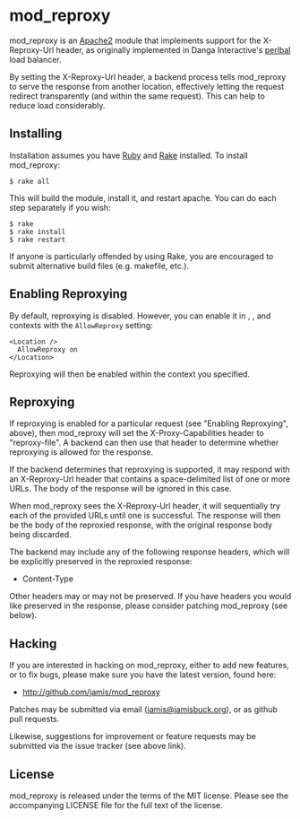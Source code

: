 mod\_reproxy
===========

mod\_reproxy is an [Apache2](http://httpd.apache.org/) module that
implements support for the X-Reproxy-Url header, as originally implemented
in Danga Interactive's [perlbal](http://www.danga.com/perlbal) load balancer.

By setting the X-Reproxy-Url header, a backend process tells mod\_reproxy
to serve the response from another location, effectively letting the
request redirect transparently (and within the same request). This can
help to reduce load considerably.


Installing
----------

Installation assumes you have [Ruby](http://ruby-lang.org) and
[Rake](http://github.com/jimweirich/rake) installed. To install mod\_reproxy:

    $ rake all

This will build the module, install it, and restart apache. You can do each
step separately if you wish:

    $ rake 
    $ rake install
    $ rake restart

If anyone is particularly offended by using Rake, you are encouraged to
submit alternative build files (e.g. makefile, etc.).


Enabling Reproxying
-------------------

By default, reproxying is disabled. However, you can enable it in <Directory>,
<Files>, and <Location> contexts with the `AllowReproxy` setting:

    <Location />
      AllowReproxy on
    </Location>

Reproxying will then be enabled within the context you specified.


Reproxying
----------

If reproxying is enabled for a particular request (see "Enabling Reproxying",
above), then mod\_reproxy will set the X-Proxy-Capabilities header to
"reproxy-file". A backend can then use that header to determine whether
reproxying is allowed for the response.

If the backend determines that reproxying is supported, it may respond with
an X-Reproxy-Url header that contains a space-delimited list of one or more
URLs. The body of the response will be ignored in this case.

When mod\_reproxy sees the X-Reproxy-Url header, it will sequentially try
each of the provided URLs until one is successful. The response will then be
the body of the reproxied response, with the original response body being
discarded.

The backend may include any of the following response headers, which will be
explicitly preserved in the reproxied response:

- Content-Type

Other headers may or may not be preserved. If you have headers you would like
preserved in the response, please consider patching mod\_reproxy (see below).


Hacking
-------

If you are interested in hacking on mod\_reproxy, either to add new features,
or to fix bugs, please make sure you have the latest version, found here:

* <http://github.com/jamis/mod_reproxy>

Patches may be submitted via email (<jamis@jamisbuck.org>), or as github
pull requests.

Likewise, suggestions for improvement or feature requests may be submitted via
the issue tracker (see above link).


License
-------

mod\_reproxy is released under the terms of the MIT license. Please see the
accompanying LICENSE file for the full text of the license.
